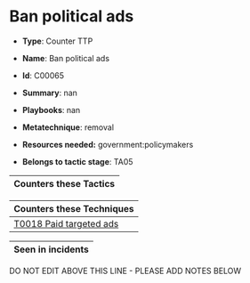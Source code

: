 # Ban political ads

* **Type**: Counter TTP

* **Name**: Ban political ads

* **Id**: C00065

* **Summary**: nan

* **Playbooks**: nan

* **Metatechnique**: removal

* **Resources needed:** government:policymakers

* **Belongs to tactic stage**: TA05


| Counters these Tactics |
| ---------------------- |



| Counters these Techniques |
| ------------------------- |
| [T0018 Paid targeted ads](../techniques/T0018.md) |



| Seen in incidents |
| ----------------- |


DO NOT EDIT ABOVE THIS LINE - PLEASE ADD NOTES BELOW